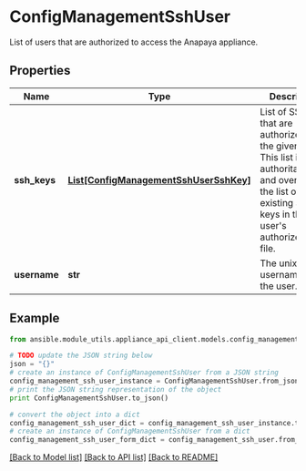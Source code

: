 # ConfigManagementSshUser

List of users that are authorized to access the Anapaya appliance.

## Properties
Name | Type | Description | Notes
------------ | ------------- | ------------- | -------------
**ssh_keys** | [**List[ConfigManagementSshUserSshKey]**](ConfigManagementSshUserSshKey.md) | List of SSH keys that are authorized for the given user. This list is authoritative and overwrites the list of existing SSH keys in the user&#39;s authorized_keys file. | [optional] 
**username** | **str** | The unix username of the user. | [optional] 

## Example

```python
from ansible.module_utils.appliance_api_client.models.config_management_ssh_user import ConfigManagementSshUser

# TODO update the JSON string below
json = "{}"
# create an instance of ConfigManagementSshUser from a JSON string
config_management_ssh_user_instance = ConfigManagementSshUser.from_json(json)
# print the JSON string representation of the object
print ConfigManagementSshUser.to_json()

# convert the object into a dict
config_management_ssh_user_dict = config_management_ssh_user_instance.to_dict()
# create an instance of ConfigManagementSshUser from a dict
config_management_ssh_user_form_dict = config_management_ssh_user.from_dict(config_management_ssh_user_dict)
```
[[Back to Model list]](../README.md#documentation-for-models) [[Back to API list]](../README.md#documentation-for-api-endpoints) [[Back to README]](../README.md)


